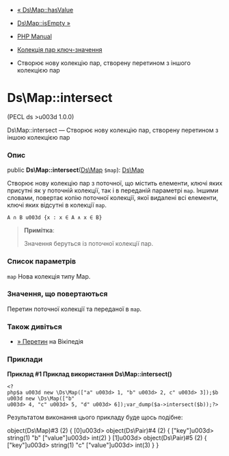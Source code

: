 - [« Ds\Map::hasValue](ds-map.hasvalue.md)
- [Ds\Map::isEmpty »](ds-map.isempty.md)

- [PHP Manual](index.md)
- [Колекція пар ключ-значення](class.ds-map.md)
- Створює нову колекцію пар, створену перетином з іншого
колекцією пар

# Ds\Map::intersect

(PECL ds \>u003d 1.0.0)

Ds\Map::intersect — Створює нову колекцію пар, створену перетином
з іншою колекцією пар

### Опис

public **Ds\Map::intersect**([Ds\Map](class.ds-map.md) `$map`):
[Ds\Map](class.ds-map.md)

Створює нову колекцію пар з поточної, що містить елементи, ключі
яких присутні як у поточній колекції, так і в переданій
параметрі `map`. Іншими словами, повертає копію поточної колекції,
якої видалені всі елементи, ключі яких відсутні в колекції
`map`.

`A ∩ B u003d {x : x ∈ A ∧ x ∈ B}`

> **Примітка**:
>
> Значення беруться із поточної колекції пар.

### Список параметрів

`map`
Нова колекція типу Map.

### Значення, що повертаються

Перетин поточної колекції та переданої в `map`.

### Також дивіться

- [» Перетин](https://en.wikipedia.org/wiki/Intersection_(set_theory))
на Вікіпедія

### Приклади

**Приклад #1 Приклад використання **Ds\Map::intersect()****

` <?php$a u003d new \Ds\Map(["a" u003d> 1, "b" u003d> 2, c" u003d> 3]);$b u003d new \Ds\Map(["b" u003d> 4, "c" u003d> 5, "d" u003d> 6]);var_dump($a->intersect($b));?> `

Результатом виконання цього прикладу буде щось подібне:

object(Ds\Map)#3 (2) {
[0]u003d>
object(Ds\Pair)#4 (2) {
["key"]u003d>
string(1) "b"
["value"]u003d>
int(2)
}
[1]u003d>
object(Ds\Pair)#5 (2) {
["key"]u003d>
string(1) "c"
["value"]u003d>
int(3)
}
}
